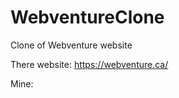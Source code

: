 # WebventureClone
 
 Clone of Webventure website
 
 There website: https://webventure.ca/
 
 Mine: 

